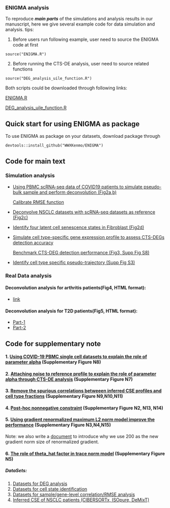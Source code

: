 ### ENIGMA analysis
To reproduce ***main parts*** of the simulations and analysis results in our manuscript, here we give several example code for data simulation and analysis.
tips:
1. Before users run following example, user need to source the ENIGMA code at first
```
source("ENIGMA.R")
```
2. Before running the CTS-DE analysis, user need to source related functions
```
source("DEG_analysis_uile_function.R")
```
Both scripts could be downloaded through following links:

[ENIGMA.R](https://github.com/WWXkenmo/ENIGMA/blob/main/ENIGMA_analysis/ENIGMA_Script/ENIGMA.R)

[DEG_analysis_uile_function.R](https://github.com/WWXkenmo/ENIGMA/blob/main/ENIGMA_analysis/ENIGMA_Script/DEG_analysis_uile_function.R)

## Quick start for using ENIGMA as package
To use ENIGMA as package on your datasets, download package through
```
devtools::install_github("WWXKenmo/ENIGMA")
```


## Code for main text
### Simulation analysis
* [Using PBMC scRNA-seq data of COVID19 patients to simulate pseudo-bulk sample and perform deconvolution (Fig2a,b)](https://github.com/WWXkenmo/ENIGMA/blob/main/ENIGMA_analysis/ENIGMA_Script/Simulation(Seq-Well%20scRNA-seq).R)

  [Calibrate RMSE function](https://github.com/WWXkenmo/ENIGMA/blob/main/ENIGMA_analysis/ENIGMA_Script/RMSE_function.R) 

* [Deconvolve NSCLC datasets with scRNA-seq datasets as reference (Fig2c)](https://github.com/WWXkenmo/ENIGMA/blob/main/ENIGMA_analysis/ENIGMA_Script/NSCLC_test.R)

* [Identify four latent cell senescence states in Fibroblast (Fig2d)](https://github.com/WWXkenmo/ENIGMA/blob/main/ENIGMA_analysis/ENIGMA_Script/latentCellState.R)

* [Simulate cell type-specific gene expression profile to assess CTS-DEGs detection accuracy](https://github.com/WWXkenmo/ENIGMA/blob/main/ENIGMA_analysis/ENIGMA_Script/Simulation%20(DEG).R)

  [Benchmark CTS-DEG detection performance (Fig3, Supp Fig S8)](https://github.com/WWXkenmo/ENIGMA/blob/main/ENIGMA_analysis/ENIGMA_Script/DEG_analysis.R)

* [Identify cell type specific pseudo-trajectory (Supp Fig S3)](https://github.com/WWXkenmo/ENIGMA/blob/main/ENIGMA_analysis/ENIGMA_Script/ESCO_path.R)

### Real Data analysis
#### Deconvolution analysis for arthritis patients(Fig4, HTML format): 
* [link](https://htmlpreview.github.io/?https://github.com/WWXkenmo/ENIGMA/blob/main/ENIGMA_analysis/Real_Data_Analysis/RA/Deconvolution-Analysis-for-Arthritis-Patients2.html)
#### Deconvolution analysis for T2D patients(Fig5, HTML format): 
* [Part-1](https://htmlpreview.github.io/?https://github.com/WWXkenmo/ENIGMA/blob/main/ENIGMA_analysis/Real_Data_Analysis/pancreas/The-deconvolution-analysis-in-pancreas-islet-tissues.html)
* [Part-2](https://htmlpreview.github.io/?https://github.com/WWXkenmo/ENIGMA/blob/main/ENIGMA_analysis/Real_Data_Analysis/pancreas/Beta-cell-type-specific-network-in-pancreas-islet-tissues.html)

## Code for supplementary note
#### 1. [Using COVID-19 PBMC single cell datasets to explain the role of parameter alpha](https://github.com/WWXkenmo/ENIGMA/blob/main/ENIGMA_analysis/ENIGMA_Script/Simulation(mutilPaltforms).R) (Supplementary Figure N8)

#### 2. [Attaching noise to reference profile to explain the role of parameter alpha through CTS-DE analysis](https://github.com/WWXkenmo/ENIGMA/blob/main/ENIGMA_analysis/ENIGMA_Script/ADMM_noise.R) (Supplementary Figure N7)

#### 3. [Remove the spurious correlations betweeen inferred CSE profiles and cell type fractions](https://github.com/WWXkenmo/ENIGMA/blob/main/ENIGMA_analysis/ENIGMA_Script/Normalize_celltype_fractions.R) (Supplementary Figure N9,N10,N11)

#### 4. [Post-hoc nonnegative constraint](https://github.com/WWXkenmo/ENIGMA/blob/main/ENIGMA_analysis/ENIGMA_Script/NegativeValueEffects.R) (Supplementary Figure N2, N13, N14)

#### 5. [Using gradient renormalized maximum L2 norm model improve the performance](https://github.com/WWXkenmo/ENIGMA/blob/main/ENIGMA_analysis/ENIGMA_Script/Renomarlization_solver_compare_new.R) (Supplementary Figure N3,N4,N15)
  Note: we also write a [document](https://github.com/WWXkenmo/ENIGMA/blob/master/vignettes/Why-fixed-renormalized-gradient-norm-size-%3D-200.pdf) to introduce why we use 200 as the new gradient norm size of renormalized gradient.
  
#### 6. [The role of theta_hat factor in trace norm model](https://github.com/WWXkenmo/ENIGMA/blob/main/ENIGMA_analysis/ENIGMA_Script/loss_design_explain.R) (Supplementary Figure N5)

#####  DataSets: 
1. [Datasets for DEG analysis](https://github.com/WWXkenmo/ENIGMA/tree/main/ENIGMA_analysis/Data/DEG_example_data)
2. [Datasets for cell state identification](https://github.com/WWXkenmo/ENIGMA/tree/main/ENIGMA_analysis/Data/CellStateIdentification)
3. [Datasets for sample/gene-level correlation/RMSE analysis](https://github.com/WWXkenmo/ENIGMA/tree/main/ENIGMA_analysis/Data/CSE_benchmark)
4. [Inferred CSE of NSCLC patients (CIBERSORTx, ISOpure, DeMixT)](https://github.com/WWXkenmo/ENIGMA/tree/main/ENIGMA_analysis/Data/NSCLC_data_file)
